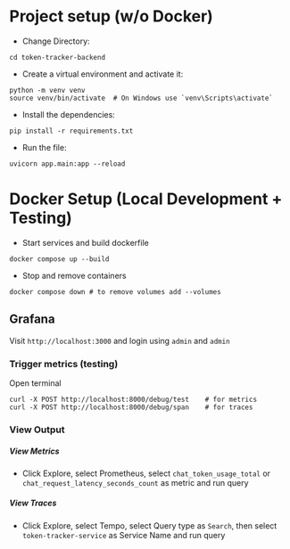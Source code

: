 # Project setup (w/o Docker)

- Change Directory:

```
cd token-tracker-backend
```

- Create a virtual environment and activate it:

```
python -m venv venv
source venv/bin/activate  # On Windows use `venv\Scripts\activate`
```

- Install the dependencies:

```
pip install -r requirements.txt
```

- Run the file:

```
uvicorn app.main:app --reload
```

# Docker Setup (Local Development + Testing)

- Start services and build dockerfile

```
docker compose up --build
```

- Stop and remove containers

```
docker compose down # to remove volumes add --volumes
```

## Grafana

Visit `http://localhost:3000` and login using `admin` and `admin`

### Trigger metrics (testing)

Open terminal

```
curl -X POST http://localhost:8000/debug/test    # for metrics
curl -X POST http://localhost:8000/debug/span    # for traces
```

### View Output

##### View Metrics

- Click Explore, select Prometheus, select `chat_token_usage_total` or `chat_request_latency_seconds_count` as metric and run query

##### View Traces

- Click Explore, select Tempo, select Query type as `Search`, then select `token-tracker-service` as Service Name and run query
